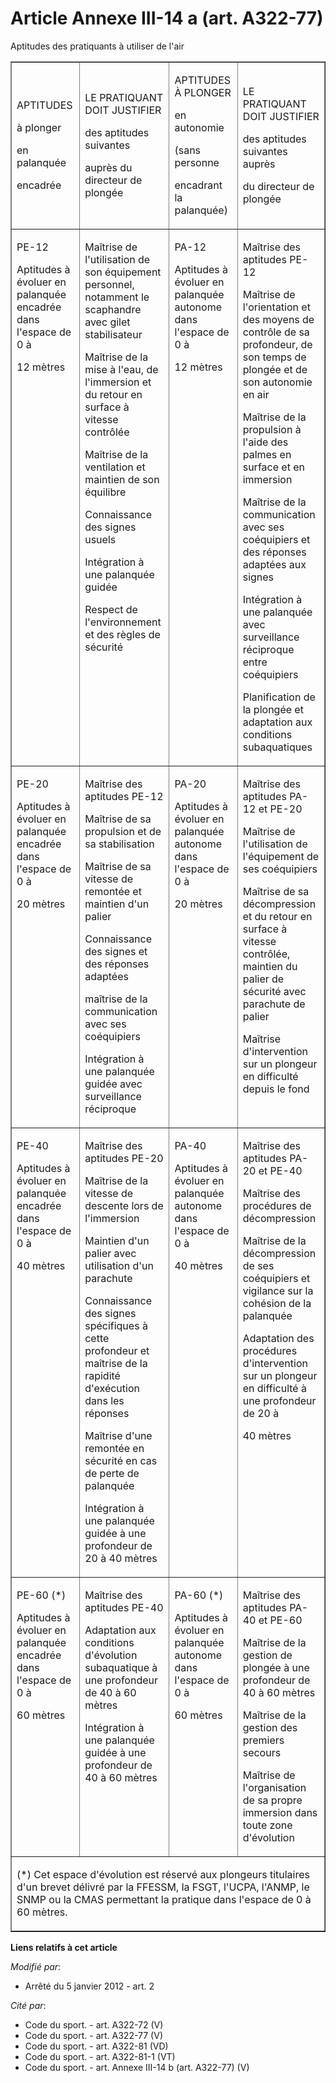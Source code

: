 # Article Annexe III-14 a (art. A322-77)

Aptitudes des pratiquants à utiliser de l'air

<table border="1" align="center" cellpadding="0" width="750">
  <tbody>
    <tr>
      <td>

APTITUDES

à plonger

en palanquée

encadrée

</td>
      <td>

LE PRATIQUANT DOIT JUSTIFIER

des aptitudes suivantes

auprès du directeur de plongée

</td>
      <td>

APTITUDES À PLONGER

en autonomie

(sans personne

encadrant la palanquée)

</td>
      <td>

LE PRATIQUANT DOIT JUSTIFIER

des aptitudes suivantes auprès

du directeur de plongée

</td>
    </tr>
    <tr>
      <td valign="top">

PE-12

Aptitudes à évoluer en palanquée encadrée dans l'espace de 0 à

12 mètres

</td>
      <td valign="top">

Maîtrise de l'utilisation de son équipement personnel, notamment le scaphandre avec gilet stabilisateur

Maîtrise de la mise à l'eau, de l'immersion et du retour en surface à vitesse contrôlée

Maîtrise de la ventilation et maintien de son équilibre

Connaissance des signes usuels

Intégration à une palanquée guidée

Respect de l'environnement et des règles de sécurité 

</td>
      <td valign="top">

PA-12

Aptitudes à évoluer en palanquée autonome dans l'espace de 0 à

12 mètres 

</td>
      <td valign="top">

Maîtrise des aptitudes PE-12

Maîtrise de l'orientation et des moyens de contrôle de sa profondeur, de son temps de plongée et de son autonomie en air

Maîtrise de la propulsion à l'aide des palmes en surface et en immersion

Maîtrise de la communication avec ses coéquipiers et des réponses adaptées aux signes

Intégration à une palanquée avec surveillance réciproque entre coéquipiers

Planification de la plongée et adaptation aux conditions subaquatiques

</td>
    </tr>
    <tr>
      <td valign="top">

PE-20

Aptitudes à évoluer en palanquée encadrée dans l'espace de 0 à

20 mètres

</td>
      <td valign="top">

Maîtrise des aptitudes PE-12

Maîtrise de sa propulsion et de sa stabilisation

Maîtrise de sa vitesse de remontée et maintien d'un palier

Connaissance des signes et des réponses adaptées

maîtrise de la communication avec ses coéquipiers

Intégration à une palanquée guidée avec surveillance réciproque

</td>
      <td valign="top">

PA-20

Aptitudes à évoluer en palanquée autonome dans l'espace de 0 à

20 mètres

</td>
      <td valign="top">

Maîtrise des aptitudes PA-12 et PE-20

Maîtrise de l'utilisation de l'équipement de ses coéquipiers

Maîtrise de sa décompression et du retour en surface à vitesse contrôlée, maintien du palier de sécurité avec parachute de
palier

Maîtrise d'intervention sur un plongeur en difficulté depuis le fond

</td>
    </tr>
    <tr>
      <td valign="top">

PE-40

Aptitudes à évoluer en palanquée encadrée dans l'espace de 0 à

40 mètres

</td>
      <td valign="top">

Maîtrise des aptitudes PE-20

Maîtrise de la vitesse de descente lors de l'immersion

Maintien d'un palier avec utilisation d'un parachute

Connaissance des signes spécifiques à cette profondeur et maîtrise de la rapidité d'exécution dans les réponses

Maîtrise d'une remontée en sécurité en cas de perte de palanquée

Intégration à une palanquée guidée à une profondeur de 20 à 40 mètres

</td>
      <td valign="top">

PA-40

Aptitudes à évoluer en palanquée autonome dans l'espace de 0 à

40 mètres

</td>
      <td valign="top">

Maîtrise des aptitudes PA-20 et PE-40

Maîtrise des procédures de décompression

Maîtrise de la décompression de ses coéquipiers et vigilance sur la cohésion de la palanquée

Adaptation des procédures d'intervention sur un plongeur en difficulté à une profondeur de 20 à

40 mètres

</td>
    </tr>
    <tr>
      <td valign="top">

PE-60 (*)

Aptitudes à évoluer en palanquée encadrée dans l'espace de 0 à

60 mètres 

</td>
      <td valign="top">

Maîtrise des aptitudes PE-40

Adaptation aux conditions d'évolution subaquatique à une profondeur de 40 à 60 mètres

Intégration à une palanquée guidée à une profondeur de 40 à 60 mètres

</td>
      <td valign="top">

PA-60 (*)

Aptitudes à évoluer en palanquée autonome dans l'espace de 0 à

60 mètres 

</td>
      <td valign="top">

Maîtrise des aptitudes PA-40 et PE-60

Maîtrise de la gestion de plongée à une profondeur de 40 à 60 mètres

Maîtrise de la gestion des premiers secours

Maîtrise de l'organisation de sa propre immersion dans toute zone d'évolution 

</td>
    </tr>
    <tr>
      <td colspan="4">

(*) Cet espace d'évolution est réservé aux plongeurs titulaires d'un brevet délivré par la FFESSM, la FSGT, l'UCPA, l'ANMP,
le SNMP ou la CMAS permettant la pratique dans l'espace de 0 à 60 mètres.

</td>
    </tr>
  </tbody>
</table>

**Liens relatifs à cet article**

_Modifié par_:

  - Arrêté du 5 janvier 2012 - art. 2

_Cité par_:

  - Code du sport. - art. A322-72 (V)
  - Code du sport. - art. A322-77 (V)
  - Code du sport. - art. A322-81 (VD)
  - Code du sport. - art. A322-81-1 (VT)
  - Code du sport. - art. Annexe III-14 b (art. A322-77) (V)
